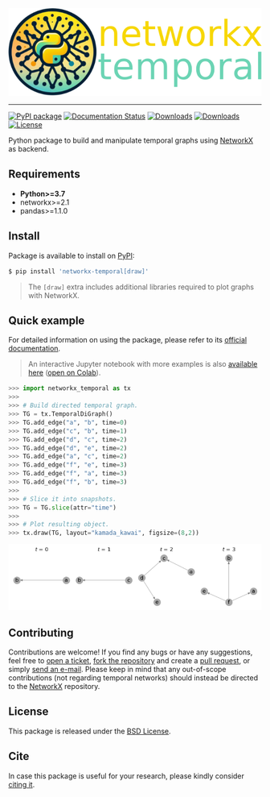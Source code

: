 [![networkx-temporal](https://github.com/nelsonaloysio/networkx-temporal/raw/main/docs/figure/banner.png)]()

___

[![PyPI package](https://badge.fury.io/py/networkx-temporal.svg)](https://pypi.org/p/networkx-temporal/)
[![Documentation Status](https://readthedocs.org/projects/networkx-temporal/badge/?version=latest)](https://networkx-temporal.readthedocs.io/en/latest)
[![Downloads](https://static.pepy.tech/badge/networkx-temporal)](https://pepy.tech/project/networkx-temporal)
[![Downloads](https://static.pepy.tech/badge/networkx-temporal/month)](https://pepy.tech/project/networkx-temporal)
[![License](https://img.shields.io/pypi/l/networkx-temporal)](https://github.com/nelsonaloysio/networkx-temporal/blob/main/LICENSE.md)

Python package to build and manipulate temporal graphs using [NetworkX](https://pypi.org/project/networkx/) as backend.

## Requirements

* **Python>=3.7**
* networkx>=2.1
* pandas>=1.1.0

## Install

Package is available to install on [PyPI](https://pypi.org/project/networkx-temporal/):

```bash
$ pip install 'networkx-temporal[draw]'
```

> The `[draw]` extra includes additional libraries required to plot graphs with NetworkX.

## Quick example

For detailed information on using the package, please refer to its [official documentation](https://networkx-temporal.readthedocs.io/en/latest/).

> An interactive Jupyter notebook with more examples is also [available here](https://github.com/nelsonaloysio/networkx-temporal/blob/main/notebook/networkx-temporal.ipynb) ([open on Colab](https://colab.research.google.com/github/nelsonaloysio/networkx-temporal/blob/main/notebook/networkx-temporal.ipynb)).

```python
>>> import networkx_temporal as tx
>>>
>>> # Build directed temporal graph.
>>> TG = tx.TemporalDiGraph()
>>> TG.add_edge("a", "b", time=0)
>>> TG.add_edge("c", "b", time=1)
>>> TG.add_edge("d", "c", time=2)
>>> TG.add_edge("d", "e", time=2)
>>> TG.add_edge("a", "c", time=2)
>>> TG.add_edge("f", "e", time=3)
>>> TG.add_edge("f", "a", time=3)
>>> TG.add_edge("f", "b", time=3)
>>>
>>> # Slice it into snapshots.
>>> TG = TG.slice(attr="time")
>>>
>>> # Plot resulting object.
>>> tx.draw(TG, layout="kamada_kawai", figsize=(8,2))
```

![png](https://github.com/nelsonaloysio/networkx-temporal/raw/main/docs/figure/example/fig-0.png)

## Contributing

Contributions are welcome! If you find any bugs or have any suggestions, feel free to [open a ticket](issues/new), [fork the repository](fork) and create a [pull request](compare), or simply [send an e-mail](mailto:nelson.reis@phd.unipi.it).
Please keep in mind that any out-of-scope contributions (not regarding temporal networks) should instead be directed to the [NetworkX](https://github.com/networkx/networkx) repository.

## License

This package is released under the [BSD License](LICENSE.md).

## Cite

In case this package is useful for your research, please kindly consider [citing it](https://networkx-temporal.readthedocs.io/en/latest/cite.html).
